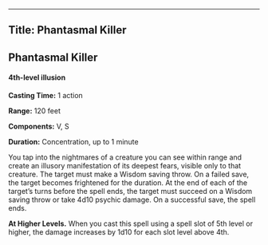 -------------------------
Title: Phantasmal Killer
-------------------------

## Phantasmal Killer

#### 4th-level illusion


**Casting Time:** 1 action 

**Range:** 120 feet 

**Components:** V, S 

**Duration:** Concentration, up to 1 minute


You tap into the nightmares of a creature you can see within range and
create an illusory manifestation of its deepest fears, visible only to
that creature. The target must make a Wisdom saving throw. On a failed
save, the target becomes frightened for the duration. At the end of each
of the target’s turns before the spell ends, the target must succeed on
a Wisdom saving throw or take 4d10 psychic damage. On a successful save,
the spell ends.

**At Higher Levels.** When you cast this spell using a spell
slot of 5th level or higher, the damage increases by 1d10 for each slot
level above 4th.



